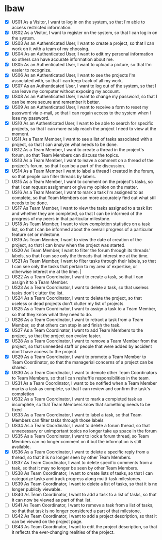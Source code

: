 # lbaw
- [x] US01         As a Visitor, I want to log in on the system, so that I'm able to access restricted information.                                                                                      
- [x] US02         As a Visitor, I want to register on the system, so that I can log in on the system.                                                                                                   
- [x] US03         As an Authenticated User, I want to create a project, so that I can work on it with a team of my choosing.                                                                            
- [x] US04         As an Authenticated User, I want to edit my personal information so others can have accurate information about me.
- [x] US05         As an Authenticated User, I want to upload a picture, so that I'm easier to recognize.                                                                                                
- [x] US06         As an Authenticated User, I want to see the projects I'm associated with, so that I can keep track of all my work.                                                                    
- [x] US07         As an Authenticated User, I want to log out of the system, so that I can leave my computer without exposing my account.                                                                
- [x] US08         As an Authenticated User, I want to change my password, so that I can be more secure and remember it better.                                                                        
- [x] US09         As an Authenticated User, I want to receive a form to reset my password via e-mail, so that I can regain access to the system when I lose my password.                     
- [x] US10	       As an Authenticated User, I want to be able to search for specific projects, so that I can more easily reach the project I need to view at the moment.
- [ ] US11         As a Team Member, I want to see a list of tasks associated with a project, so that I can analyze what needs to be done.                                                               
- [x] US12         As a Team Member, I want to create a thread in the project's forum, so that Team Members can discuss the topics.                                                                      
- [x] US13         As a Team Member, I want to leave a comment on a thread of the project's forum, so that I can be a part of the discussion.                                                            
- [x] US14         As a Team Member I want to label a thread I created in the forum, so that people can filter threads by labels.                                                                        
- [ ] US15         As a Team Member, I want to comment on the project's tasks, so that I can request assignment or give my opinion on the matter.                                                        
- [ ] US16         As a Team Member, I want to mark a task I'm assigned to as complete, so that Team Members can more accurately find out what still needs to be done.                                   
- [ ] US17         As Team Member, I want to view the tasks assigned to a task list and whether they are completed, so that I can be informed of the progress of my peers in that particular milestone.  
- [ ] US18         As Team Member, I want to view completion statistics on a task list, so that I can be informed about the overall progress of a particular feature set or milestone.                   
- [ ] US19         As Team Member, I want to view the date of creation of the project, so that I can know when the project was started.                                                                  
- [ ] US20         As Team Member, I want to filter the forum through its threads' labels, so that I can see only the threads that interest me at the time. 						   
- [ ] US21         As Team Member, I want to filter tasks through their labels, so that I can see only the tasks that pertain to my area of expertise, or otherwise interest me at the time.             |                         
- [ ] US22         As a Team Coordinator, I want to create a task, so that I can assign it to a Team Member.                                                                                             
- [ ] US23         As a Team Coordinator, I want to delete a task, so that useless tasks don't clutter the list.                                                                                         
- [ ] US24         As a Team Coordinator, I want to delete the project, so that useless or dead projects don't clutter my list of projects.                                                              
- [ ] US25         As a Team Coordinator, I want to assign a task to a Team Member, so that they know what they need to do.                                                                              
- [ ] US26         As a Team Coordinator, I want to retract a task from a Team Member, so that others can step in and finish the task.                                                                   
- [x] US27         As a Team Coordinator, I want to add Team Members to the project, so that the project can evolve faster.                                                                              
- [x] US28         As a Team Coordinator, I want to remove a Team Member from the project, so that unneeded staff or people that were added by accident don't have access to the project.                
- [x] US29         As a Team Coordinator, I want to promote a Team Member to Team Coordinator, so that the managerial concerns of a project can be shared.                                               
- [x] US30         As a Team Coordinator, I want to demote other Team Coordinators to Team Members, so that I can reshuffle responsibilities in the team.                                                
- [ ] US31         As a Team Coordinator, I want to be notified when a Team Member marks a task as complete, so that I can review and confirm the task's completion                                      
- [ ] US32         As a Team Coordinator, I want to mark a completed task as incomplete, so that Team Members know that something needs to be fixed                                                      
- [ ] US33         As a Team Coordinator, I want to label a task, so that Team Members can filter tasks through those labels                                                                             
- [ ] US34         As a Team Coordinator, I want to delete a forum thread, so that unnecessary or unimportant topics no longer take up space in the forum                                                
- [ ] US35         As a Team Coordinator, I want to lock  a forum thread, so Team Members can no longer comment on it but the information is still available.                                            
- [x] US36         As a Team Coordinator, I want to delete a specific reply from a thread, so that it is no longer seen by other Team Members.                                                           
- [ ] US37         As Team Coordinator, I want to delete specific comments from a task, so that it may no longer be seen by other Team Members.                                                          
- [ ] US38         As Team Coordinator, I want to create lists of tasks, so that I can categorize tasks and track progress along multi-task milestones.                                                  
- [ ] US39         As Team Coordinator, I want to delete a list of tasks, so that it is no longer publicly viewable.                                                                                     
- [ ] US40         As Team Coordinator, I want to add a task to a list of tasks, so that it can now be viewed as part of that list.                                                                      
- [ ] US41         As Team Coordinator, I want to remove a task from a list of tasks, so that that task is no longer considered a part of that milestone.                                                
- [ ] US42         As Team Coordinator, I want to add a project description, so that it can be viewed on the project page.                                                                               
- [ ] US43         As Team Coordinator, I want to edit the project description, so that it reflects the ever-changing realities of the project.                                                          
